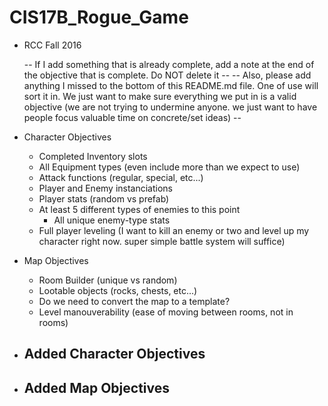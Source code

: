 # CIS17B_Rogue_Game
* RCC Fall 2016

  --  If I add something that is already complete, add a note at the end of the objective that is complete. Do NOT delete it --
  --  Also, please add anything I missed to the bottom of this README.md file. One of use will sort it in. We just want to make sure everything we put in is a valid objective (we are not trying to undermine anyone. we just want to have people focus valuable time on concrete/set ideas) --
  
* Character Objectives
  - Completed Inventory slots
  - All Equipment types (even include more than we expect to use)
  - Attack functions (regular, special, etc...)
  - Player and Enemy instanciations
  - Player stats (random vs prefab)
  - At least 5 different types of enemies to this point
    - All unique enemy-type stats
  - Full player leveling (I want to kill an enemy or two and level up my character right now. super simple battle system will suffice)

* Map Objectives
  - Room Builder (unique vs random)
  - Lootable objects (rocks, chests, etc...)
  - Do we need to convert the map to a template?
  - Level manouverability (ease of moving between rooms, not in rooms)
  
* Added Character Objectives
  - 

* Added Map Objectives
  - 
